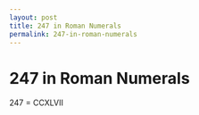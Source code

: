 ```yaml
---
layout: post
title: 247 in Roman Numerals
permalink: 247-in-roman-numerals
---
```


# 247 in Roman Numerals

247 = CCXLVII
